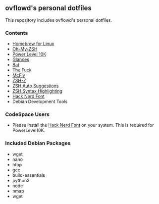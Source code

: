 ## ovflowd's personal dotfiles

This repository includes ovflowd's personal dotfiles.

### Contents

- [Homebrew for Linux](https://brew.sh)
- [Oh-My-ZSH](https://github.com/ohmyzsh/ohmyzsh)
- [Power Level 10K](https://github.com/romkatv/powerlevel10k)
- [Glances](https://github.com/nicolargo/glances)
- [Bat](https://github.com/sharkdp/bat)
- [The Fuck](https://github.com/nvbn/thefuck)
- [McFly](https://github.com/cantino/mcfly)
- [ZSH-Z](https://github.com/agkozak/zsh-z)
- [ZSH Auto Suggestions](https://github.com/zsh-users/zsh-autosuggestions)
- [ZSH Syntax Highlighting](https://github.com/zsh-users/zsh-syntax-highlighting)
- [Hack Nerd Font](https://github.com/source-foundry/Hack)
- Debian Development Tools

### CodeSpace Users

- Please install the [Hack Nerd Font](https://github.com/source-foundry/Hack) on your system. This is required for PowerLevel10K.

### Included Debian Packages

- wget
- nano
- htop
- gcc
- build-essentials
- python3
- node
- nmap
- wget